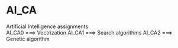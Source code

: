 # AI_CA
Artificial Intelligence assignments  
AI_CA0 ===> Vectrization
AI_CA1 ===> Search algorithms
AI_CA2 ===> Genetic algorithm
